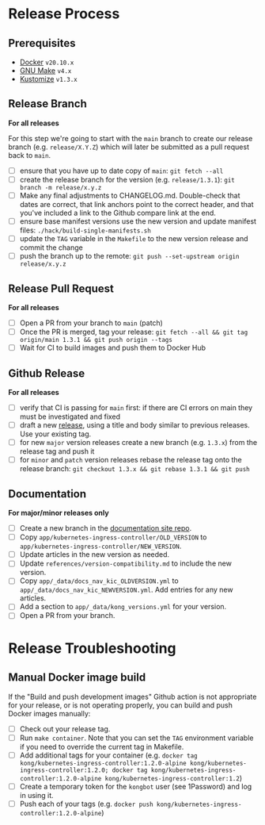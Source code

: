 # Release Process

## Prerequisites

- [Docker](https://docs.docker.com/get-docker/) `v20.10.x`
- [GNU Make](https://www.gnu.org/software/make/) `v4.x`
- [Kustomize](https://github.com/kubernetes-sigs/kustomize) `v1.3.x`

## Release Branch

**For all releases**

For this step we're going to start with the `main` branch to create our release branch (e.g. `release/X.Y.Z`) which will later be submitted as a pull request back to `main`.

- [ ] ensure that you have up to date copy of `main`: `git fetch --all`
- [ ] create the release branch for the version (e.g. `release/1.3.1`): `git branch -m release/x.y.z`
- [ ] Make any final adjustments to CHANGELOG.md. Double-check that dates are correct, that link anchors point to the correct header, and that you've included a link to the Github compare link at the end.
- [ ] ensure base manifest versions use the new version and update manifest files: `./hack/build-single-manifests.sh`
- [ ] update the `TAG` variable in the `Makefile` to the new version release and commit the change
- [ ] push the branch up to the remote: `git push --set-upstream origin release/x.y.z`

## Release Pull Request

**For all releases**

- [ ] Open a PR from your branch to `main` (patch)
- [ ] Once the PR is merged, tag your release: `git fetch --all && git tag origin/main 1.3.1 && git push origin --tags`
- [ ] Wait for CI to build images and push them to Docker Hub

## Github Release

**For all releases**

- [ ] verify that CI is passing for `main` first: if there are CI errors on main they must be investigated and fixed
- [ ] draft a new [release](https://github.com/Kong/kubernetes-ingress-controller/releases), using a title and body similar to previous releases. Use your existing tag.
- [ ] for new `major` version releases create a new branch (e.g. `1.3.x`) from the release tag and push it
- [ ] for `minor` and `patch` version releases rebase the release tag onto the release branch: `git checkout 1.3.x && git rebase 1.3.1 && git push`

## Documentation

**For major/minor releases only**

- [ ] Create a new branch in the [documentation site repo](https://github.com/Kong/docs.konghq.com).
- [ ] Copy `app/kubernetes-ingress-controller/OLD_VERSION` to `app/kubernetes-ingress-controller/NEW_VERSION`.
- [ ] Update articles in the new version as needed.
- [ ] Update `references/version-compatibility.md` to include the new version.
- [ ] Copy `app/_data/docs_nav_kic_OLDVERSION.yml` to `app/_data/docs_nav_kic_NEWVERSION.yml`. Add entries for any new articles.
- [ ] Add a section to `app/_data/kong_versions.yml` for your version.
- [ ] Open a PR from your branch.

# Release Troubleshooting

## Manual Docker image build

If the "Build and push development images" Github action is not appropriate for your release, or is not operating properly, you can build and push Docker images manually:

- [ ] Check out your release tag.
- [ ] Run `make container`. Note that you can set the `TAG` environment variable if you need to override the current tag in Makefile.
- [ ] Add additional tags for your container (e.g. `docker tag kong/kubernetes-ingress-controller:1.2.0-alpine kong/kubernetes-ingress-controller:1.2.0; docker tag kong/kubernetes-ingress-controller:1.2.0-alpine kong/kubernetes-ingress-controller:1.2`)
- [ ] Create a temporary token for the `kongbot` user (see 1Password) and log in using it.
- [ ] Push each of your tags (e.g. `docker push kong/kubernetes-ingress-controller:1.2.0-alpine`)
